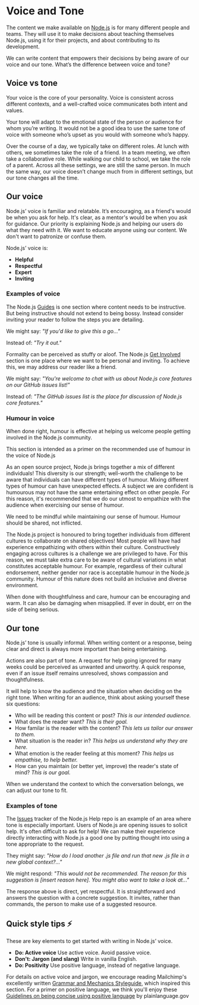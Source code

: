 # Voice and Tone

The content we make available on [Node.js](https://nodejs.org/en/) is for many different people and teams. They will use it to make decisions about teaching themselves Node.js, using it for their projects, and about contributing to its development.

We can write content that empowers their decisions by being aware of our voice and our tone. What’s the difference between voice and tone?

## Voice vs tone

Your voice is the core of your personality. Voice is consistent across different
contexts, and a well-crafted voice communicates both intent and values.

Your tone will adapt to the emotional state of the person or audience for whom you’re
writing. It would not be a good idea to use the same tone of voice with someone who’s
upset as you would with someone who’s happy.

Over the course of a day, we typically take on different roles. At lunch with others,
we sometimes take the role of a friend. In a team meeting, we often take a
collaborative role. While walking our child to school, we take the role of a parent.
Across all these settings, we are still the same person. In much the same way, our
voice doesn’t change much from in different settings, but our tone changes all the
time.

## Our voice

Node.js’ voice is familiar and relatable. It’s encouraging, as a friend's would
be when you ask for help. It's clear, as a mentor's would be when you ask for
guidance. Our priority is explaining Node.js and helping our users do what they
need with it. We want to educate anyone using our content. We don't want to patronize
or confuse them.

Node.js’ voice is:

* **Helpful**
* **Respectful**
* **Expert**
* **Inviting**

### Examples of voice

The Node.js [Guides](https://nodejs.org/en/docs/guides/) is one section where content
needs to be instructive. But being instructive should not extend to being bossy. Instead consider inviting your reader to follow the steps you are detailing.

We might say: _"If you'd like to give this a go..."_

Instead of: _"Try it out."_

Formality can be perceived as stuffy or aloof. The Node.js [Get Involved](https://nodejs.org/en/get-involved/) section is one place where we want
to be personal and inviting. To achieve this, we may address our reader like
a friend.

We might say: _"You're welcome to chat with us about Node.js core features on our
GitHub issues list!"_

Instead of: _"The GitHub issues list is the place for discussion of Node.js core
features."_

### Humour in voice

When done right, humour is effective at helping us welcome people getting involved in the Node.js community.

This section is intended as a primer on the recommended use of humour in the voice of Node.js

As an open source project, Node.js brings together a mix of different individuals!
This diversity is our strength; well-worth the challenge to be aware that individuals
can have different types of humour. Mixing different types of humour can have
unexpected effects. A subject we are confident is humourous may not have the same
entertaining effect on other people. For this reason, it's recommended that we do
our utmost to empathize with the audience when exercising our sense of humour.

We need to be mindful while maintaining our sense of humour. Humour should be shared, not inflicted.

The Node.js project is honoured to bring together individuals from different cultures
to collaborate on shared objectives! Most people will have had experience empathizing
with others within their culture. Constructively engaging across cultures is a
challenge we are privileged to have. For this reason, we must take extra care to be
aware of cultural variations in what constitutes acceptable humour. For example,
regardless of their cultural endorsement, neither gender nor race is acceptable
humour in the Node.js community. Humour of this nature does not build an inclusive
and diverse environment.

When done with thoughtfulness and care, humour can be encouraging and warm. It can also be damaging when misapplied. If ever in doubt, err on the side of being serious.

## Our tone

Node.js’ tone is usually informal. When writing content or a response, being clear
and direct is always more important than being entertaining.

Actions are also part of tone. A request for help going ignored for many weeks could be perceived as unwanted and unworthy. A quick response, even if an issue itself remains unresolved, shows compassion and thoughtfulness.

It will help to know the audience and the situation when deciding on the right tone. When writing for an audience, think about asking yourself these six questions:

* Who will be reading this content or post? _This is our intended audience._
* What does the reader want? _This is their goal._
* How familar is the reader with the content? _This lets us tailor our answer
to them._
* What situation is the reader in? _This helps us understand why they are here._
* What emotion is the reader feeling at this moment? _This helps us empathise,
to help better._
* How can you maintain (or better yet, improve) the reader's state of mind? _This
is our goal._

When we understand the context to which the conversation belongs, we can adjust
our tone to fit.

### Examples of tone

The [Issues](https://github.com/nodejs/help/issues) tracker of the Node.js Help
repo is an example of an area where tone is especially important. Users of Node.js
are opening issues to solicit help. It's often difficult to ask for help! We can
make their experience directly interacting with Node.js a good one by putting thought
into using a tone appropriate to the request.

They might say: _"How do I load another .js file and run that new .js file in a new
global context?..."_

We might respond: _"This would not be recommended. The reason for this suggestion
is [insert reason here]. You might also want to take a look at..."_

The response above is direct, yet respectful. It is straightforward and answers
the question with a concrete suggestion. It invites, rather than commands, the person
to make use of a suggested resource.

## Quick style tips ⚡️

These are key elements to get started with writing in Node.js’ voice.

* **Do: Active voice** Use active voice. Avoid passive voice.
* **Don't: Jargon (and slang)** Write in vanilla English.
* **Do: Positivity** Use positive language, instead of negative language.

For details on active voice and jargon, we encourage reading Mailchimp's excellently
written [Grammar and Mechanics Styleguide](https://styleguide.mailchimp.com/grammar-and-mechanics/), which
inspired this section. For a primer on positive language, we think you'll enjoy
these [Guidelines on being concise using positive language](https://www.plainlanguage.gov/guidelines/concise/use-positive-language/)
by plainlanguage.gov
